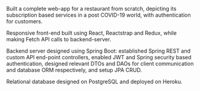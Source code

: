 Built a complete web-app for a restaurant from scratch,
depicting its subscription based services in a post COVID-19
world, with authentication for customers.

Responsive front-end built using React, Reactstrap and
Redux, while making Fetch API calls to backend-server.

Backend server designed using Spring Boot: established
Spring REST and custom API end-point controllers, enabled
JWT and Spring security based authentication, designed
relevant DTOs and DAOs for client communication and
database ORM respectively, and setup JPA CRUD.

Relational database designed on PostgreSQL and deployed
on Heroku.
